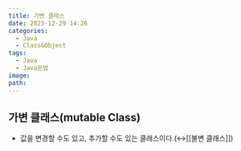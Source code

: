 ```yaml
---
title: 가변 클래스
date: 2023-12-29 14:26
categories:
  - Java
  - Class&Object
tags:
  - Java
  - Java문법
image: 
path:
---
```

## 가변 클래스(mutable Class)
+ 값을 변경할 수도 있고, 추가할 수도 있는 클래스이다.(↔[[불변 클래스]])